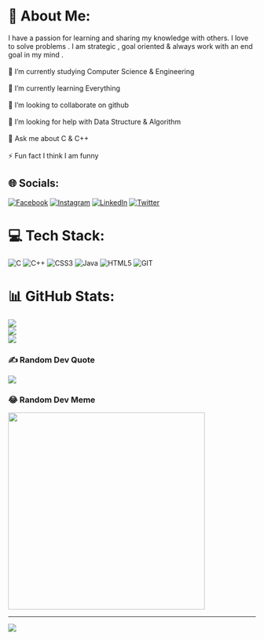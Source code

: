 # 💫 About Me:
I have a passion for learning and sharing my knowledge with others. I love to solve problems . I am strategic , goal oriented & always work with an end goal in my mind .<br><br>🔭 I’m currently studying Computer Science & Engineering<br><br>🌱 I’m currently learning Everything<br><br>👯 I’m looking to collaborate on github<br><br>🤝 I’m looking for help with Data Structure & Algorithm<br><br>💬 Ask me about C & C++<br><br>⚡ Fun fact I think I am funny<br>


## 🌐 Socials:
[![Facebook](https://img.shields.io/badge/Facebook-%231877F2.svg?logo=Facebook&logoColor=white)](https://facebook.com/mehedi.hasan.munna.5161) [![Instagram](https://img.shields.io/badge/Instagram-%23E4405F.svg?logo=Instagram&logoColor=white)](https://instagram.com/mehedi_hasan_munna___) [![LinkedIn](https://img.shields.io/badge/LinkedIn-%230077B5.svg?logo=linkedin&logoColor=white)](https://linkedin.com/in/mehedi-hasan-munna-06184a227) [![Twitter](https://img.shields.io/badge/Twitter-%231DA1F2.svg?logo=Twitter&logoColor=white)](https://twitter.com/munna516) 

# 💻 Tech Stack:
![C](https://img.shields.io/badge/c-%2300599C.svg?style=flat&logo=c&logoColor=white) ![C++](https://img.shields.io/badge/c++-%2300599C.svg?style=flat&logo=c%2B%2B&logoColor=white) ![CSS3](https://img.shields.io/badge/css3-%231572B6.svg?style=flat&logo=css3&logoColor=white) ![Java](https://img.shields.io/badge/java-%23ED8B00.svg?style=flat&logo=openjdk&logoColor=white) ![HTML5](https://img.shields.io/badge/html5-%23E34F26.svg?style=flat&logo=html5&logoColor=white) ![GIT](https://img.shields.io/badge/Git-fc6d26?style=flat&logo=git&logoColor=white)
# 📊 GitHub Stats:
![](https://github-readme-stats.vercel.app/api?username=munna516&theme=vue-dark&hide_border=false&include_all_commits=false&count_private=false)<br/>
![](https://github-readme-streak-stats.herokuapp.com/?user=munna516&theme=vue-dark&hide_border=false)<br/>
![](https://github-readme-stats.vercel.app/api/top-langs/?username=munna516&theme=vue-dark&hide_border=false&include_all_commits=false&count_private=false&layout=compact)

### ✍️ Random Dev Quote
![](https://quotes-github-readme.vercel.app/api?type=horizontal&theme=radical)

### 😂 Random Dev Meme
<img src='https://randommeme-five.vercel.app/' style="height: 400px;"/>

---
[![](https://visitcount.itsvg.in/api?id=munna516&icon=0&color=0)](https://visitcount.itsvg.in)

<!-- Proudly created with GPRM ( https://gprm.itsvg.in ) -->
